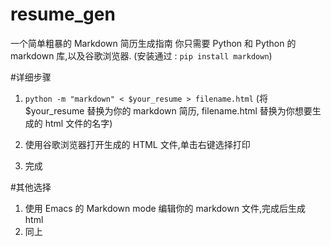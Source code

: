 # resume_gen
一个简单粗暴的 Markdown 简历生成指南
你只需要 Python 和 Python 的 markdown 库,以及谷歌浏览器.
(安装通过 : `pip install markdown`)

#详细步骤
1. `python -m "markdown" < $your_resume > filename.html` (将$your_resume 替换为你的 markdown 简历, filename.html 替换为你想要生成的 html 文件的名字)

2. 使用谷歌浏览器打开生成的 HTML 文件,单击右键选择打印

3. 完成

#其他选择
1. 使用 Emacs 的 Markdown mode 编辑你的 markdown 文件,完成后生成 html
2. 同上
